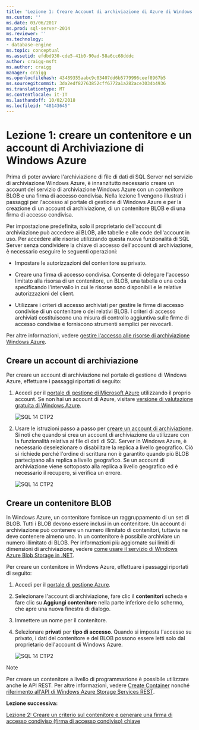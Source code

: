 ```yaml
---
title: 'Lezione 1: Creare Account di archiviazione di Azure di Windows e contenitori | Microsoft Docs'
ms.custom: ''
ms.date: 03/06/2017
ms.prod: sql-server-2014
ms.reviewer: ''
ms.technology:
- database-engine
ms.topic: conceptual
ms.assetid: efdbd930-cde5-41b0-90ad-58a6cc68dddc
author: craigg-msft
ms.author: craigg
manager: craigg
ms.openlocfilehash: 43489355aabc9c03407dd6b5779996ceef8967b5
ms.sourcegitcommit: 3da2edf82763852cff6772a1a282ace3034b4936
ms.translationtype: MT
ms.contentlocale: it-IT
ms.lasthandoff: 10/02/2018
ms.locfileid: "48143645"
---
```

# <a name="lesson-1-create-windows-azure-storage-account-and-container"></a>Lezione 1: creare un contenitore e un account di Archiviazione di Windows Azure
  Prima di poter avviare l'archiviazione di file di dati di SQL Server nel servizio di archiviazione Windows Azure, è innanzitutto necessario creare un account del servizio di archiviazione Windows Azure con un contenitore BLOB e una firma di accesso condivisa. Nella lezione 1 vengono illustrati i passaggi per l'accesso al portale di gestione di Windows Azure e per la creazione di un account di archiviazione, di un contenitore BLOB e di una firma di accesso condivisa.  
  
 Per impostazione predefinita, solo il proprietario dell'account di archiviazione può accedere ai BLOB, alle tabelle e alle code dell'account in uso. Per accedere alle risorse utilizzando questa nuova funzionalità di SQL Server senza condividere la chiave di accesso dell'account di archiviazione, è necessario eseguire le seguenti operazioni:  
  
-   Impostare le autorizzazioni del contenitore su privato.  
  
-   Creare una firma di accesso condivisa. Consente di delegare l'accesso limitato alla risorsa di un contenitore, un BLOB, una tabella o una coda specificando l'intervallo in cui le risorse sono disponibili e le relative autorizzazioni del client.  
  
-   Utilizzare i criteri di accesso archiviati per gestire le firme di accesso condivise di un contenitore o dei relativi BLOB. I criteri di accesso archiviati costituiscono una misura di controllo aggiuntiva sulle firme di accesso condivise e forniscono strumenti semplici per revocarli.  
  
 Per altre informazioni, vedere [gestire l'accesso alle risorse di archiviazione Windows Azure](http://msdn.microsoft.com/library/windowsazure/ee393343.aspx).  
  
## <a name="create-storage-account"></a>Creare un account di archiviazione  
 Per creare un account di archiviazione nel portale di gestione di Windows Azure, effettuare i passaggi riportati di seguito:  
  
1.  Accedi per il [portale di gestione di Microsoft Azure](https://manage.windowsazure.com) utilizzando il proprio account. Se non hai un account di Azure, visitare [versione di valutazione gratuita di Windows Azure](http://www.windowsazure.com/pricing/free-trial/).  
  
     ![SQL 14 CTP2](../../2014/tutorials/media/ss-was-tutlesson-1-1.gif "SQL 14 CTP2")  
  
2.  Usare le istruzioni passo a passo per [creare un account di archiviazione](http://azure.microsoft.com/documentation/articles/storage-create-storage-account/). Si noti che quando si crea un account di archiviazione da utilizzare con la funzionalità relativa ai file di dati di SQL Server in Windows Azure, è necessario deselezionare o disabilitare la replica a livello geografico. Ciò si richiede perché l'ordine di scrittura non è garantito quando più BLOB partecipano alla replica a livello geografico. Se un account di archiviazione viene sottoposto alla replica a livello geografico ed è necessario il recupero, si verifica un errore.  
  
     ![SQL 14 CTP2](../../2014/tutorials/media/ss-was-tutlesson-1-2.gif "SQL 14 CTP2")  
  
## <a name="create-a-blob-container"></a>Creare un contenitore BLOB  
 In Windows Azure, un contenitore fornisce un raggruppamento di un set di BLOB. Tutti i BLOB devono essere inclusi in un contenitore. Un account di archiviazione può contenere un numero illimitato di contenitori, tuttavia ne deve contenere almeno uno. In un contenitore è possibile archiviare un numero illimitato di BLOB. Per informazioni più aggiornate sui limiti di dimensioni di archiviazione, vedere [come usare il servizio di Windows Azure Blob Storage in .NET](http://www.windowsazure.com/develop/net/how-to-guides/blob-storage/).  
  
 Per creare un contenitore in Windows Azure, effettuare i passaggi riportati di seguito:  
  
1.  Accedi per il [portale di gestione Azure](https://manage.windowsazure.com).  
  
2.  Selezionare l'account di archiviazione, fare clic il **contenitori** scheda e fare clic su **Aggiungi contenitore** nella parte inferiore dello schermo, che apre una nuova finestra di dialogo.  
  
3.  Immettere un nome per il contenitore.  
  
4.  Selezionare **privati** per **tipo di accesso**. Quando si imposta l'accesso su privato, i dati del contenitore e del BLOB possono essere letti solo dal proprietario dell'account di Windows Azure.  
  
     ![SQL 14 CTP2](../../2014/tutorials/media/ss-was-tutlesson-1-4.gif "SQL 14 CTP2")  
  
> [!NOTE]  
>  Per creare un contenitore a livello di programmazione è possibile utilizzare anche le API REST. Per altre informazioni, vedere [Create Container](http://msdn.microsoft.com/library/windowsazure/dd179468.aspx) nonché [riferimento all'API di Windows Azure Storage Services REST](http://msdn.microsoft.com/library/windowsazure/dd179355.aspx).  
  
 **Lezione successiva:**  
  
 [Lezione 2: Creare un criterio sul contenitore e generare una firma di accesso condiviso &#40;firma di accesso condiviso&#41; chiave](../relational-databases/lesson-1-create-stored-access-policy-and-shared-access-signature.md)  
  
  
